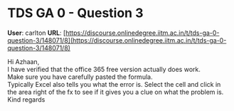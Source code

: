 # TDS GA 0 - Question 3

**User**: carlton
**URL**: [https://discourse.onlinedegree.iitm.ac.in/t/tds-ga-0-question-3/148071/8](https://discourse.onlinedegree.iitm.ac.in/t/tds-ga-0-question-3/148071/8)

Hi Azhaan,  
I have verified that the office 365 free version actually does work.  
Make sure you have carefully pasted the formula.  
Typically Excel also tells you what the error is. Select the cell and click in the area right of the fx to see if it gives you a clue on what the problem is.  
Kind regards
